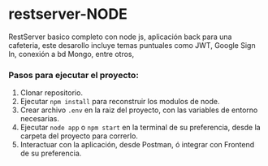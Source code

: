 # restserver-NODE
RestServer basico completo con node js, aplicación back para una cafeteria, este desarollo incluye temas puntuales como JWT, Google Sign In, conexión a bd Mongo, entre otros,

### Pasos para ejecutar el proyecto:

1. Clonar repositorio.
2. Ejecutar ```npm install``` para reconstruir los modulos de node.
3. Crear archivo ```.env``` en la raiz del proyecto, con las variables de entorno necesarias.
4. Ejecutar ```node app``` o ```npm start```  en la terminal de su preferencia, desde la carpeta del proyecto para correrlo.
6. Interactuar con la aplicación, desde Postman, ó integrar con Frontend de su preferencia.
